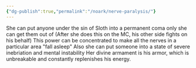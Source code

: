 ```yaml
---
{"dg-publish":true,"permalink":"/noark/nerve-paralysis/"}
---
```


She can put anyone under the sin of Sloth into a permanent coma only she can get them out of (After she does this on the MC, his other side fights on his behalf) This power can be concentrated to make all the nerves in a particular area "fall asleep" Also she can put someone into a state of severe inebriation and mental instability Her divine armament is his armor, which is unbreakable and constantly replenishes his energy.